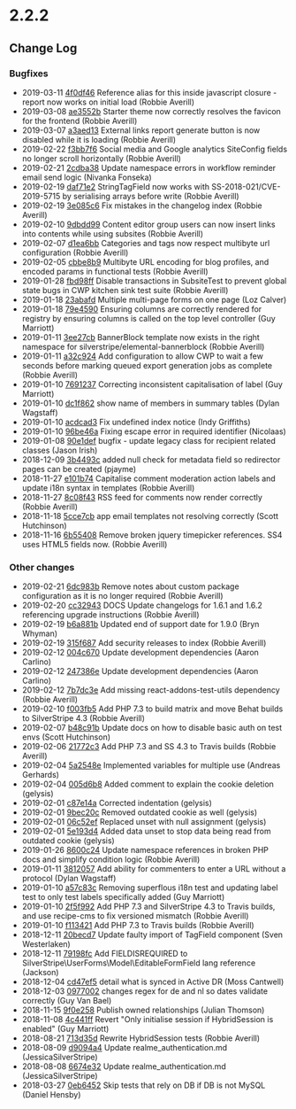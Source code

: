 # 2.2.2

<!--- Changes below this line will be automatically regenerated -->

## Change Log

### Bugfixes

 * 2019-03-11 [4f0df46](https://github.com/silverstripe/silverstripe-externallinks/commit/4f0df463dfe145155309c9a34f042dfce2e0962f) Reference alias for this inside javascript closure - report now works on initial load (Robbie Averill)
 * 2019-03-08 [ae3552b](https://github.com/silverstripe/cwp-starter-theme/commit/ae3552b84b9597c8b3312a28f78cd166dec217d9) Starter theme now correctly resolves the favicon for the frontend (Robbie Averill)
 * 2019-03-07 [a3aed13](https://github.com/silverstripe/silverstripe-externallinks/commit/a3aed13ed08224b281a138b7b854b9fc4cd573f0) External links report generate button is now disabled while it is loading (Robbie Averill)
 * 2019-02-22 [f3bb7f6](https://github.com/silverstripe/cwp/commit/f3bb7f64f4f8b1458325d2bd5cef810021e57d2d) Social media and Google analytics SiteConfig fields no longer scroll horizontally (Robbie Averill)
 * 2019-02-21 [2cdba38](https://github.com/symbiote/silverstripe-advancedworkflow/commit/2cdba386da306582b30eee91b7aea524bcdebbc9) Update namespace errors in workflow reminder email send logic (Nivanka Fonseka)
 * 2019-02-19 [daf71e2](https://github.com/silverstripe/silverstripe-tagfield/commit/daf71e2fabee9dabeccbd4573a73d0c362d69659) StringTagField now works with SS-2018-021/CVE-2019-5715 by serialising arrays before write (Robbie Averill)
 * 2019-02-19 [3e085c6](https://github.com/silverstripe/cwp/commit/3e085c68ee81fc0842b06f6a082cc97fc3c5c58e) Fix mistakes in the changelog index (Robbie Averill)
 * 2019-02-10 [9dbdd99](https://github.com/silverstripe/silverstripe-subsites/commit/9dbdd992f729fe7ddedd5fe9ea4b34ee38135d63) Content editor group users can now insert links into contents while using subsites (Robbie Averill)
 * 2019-02-07 [d1ea6bb](https://github.com/silverstripe/silverstripe-blog/commit/d1ea6bb839de1f7c4c120f7b857374120ef46091) Categories and tags now respect multibyte url configuration (Robbie Averill)
 * 2019-02-05 [cbbe8b9](https://github.com/silverstripe/silverstripe-blog/commit/cbbe8b94dba9d79ee849af2ee76123949017422b) Multibyte URL encoding for blog profiles, and encoded params in functional tests (Robbie Averill)
 * 2019-01-28 [fbd98ff](https://github.com/silverstripe/silverstripe-subsites/commit/fbd98ff402c9cf3cd51a6ad400cf7b49c61c860d) Disable transactions in SubsiteTest to prevent global state bugs in CWP kitchen sink test suite (Robbie Averill)
 * 2019-01-18 [23abafd](https://github.com/silverstripe/silverstripe-userforms/commit/23abafdef40ad2461b545e6ab30ecaf764342060) Multiple multi-page forms on one page (Loz Calver)
 * 2019-01-18 [79e4590](https://github.com/silverstripe/cwp-starter-theme/commit/79e4590af52f9bf7e0da79ee61679adf75a4e6f8) Ensuring columns are correctly rendered for registry by ensuring columns is called on the top level controller (Guy Marriott)
 * 2019-01-11 [3ee27cb](https://github.com/silverstripe/cwp-starter-theme/commit/3ee27cbffba7b7ab04aab7540dc402709f3a8f74) BannerBlock template now exists in the right namespace for silverstripe/elemental-bannerblock (Robbie Averill)
 * 2019-01-11 [a32c924](https://github.com/silverstripe/cwp/commit/a32c924a7038814200730e14b72d10165f4a0c3a) Add configuration to allow CWP to wait a few seconds before marking queued export generation jobs as complete (Robbie Averill)
 * 2019-01-10 [7691237](https://github.com/silverstripe/silverstripe-comments/commit/7691237fe5854af04a2047ba538b2285733ebc3b) Correcting inconsistent capitalisation of label (Guy Marriott)
 * 2019-01-10 [dc1f862](https://github.com/silverstripe/silverstripe-comments/commit/dc1f8622e0144852554f1be0f6a405676708c1ed) show name of members in summary tables (Dylan Wagstaff)
 * 2019-01-10 [acdcad3](https://github.com/silverstripe/cwp-search/commit/acdcad3bf27ffd52d9d947ac5c31700263e43ec9) Fix undefined index notice (Indy Griffiths)
 * 2019-01-10 [96be46a](https://github.com/silverstripe/silverstripe-userforms/commit/96be46a6ac4dd7d1d522b3bdb139430067bab54f) Fixing escape error in required identifier (Nicolaas)
 * 2019-01-08 [90e1def](https://github.com/silverstripe/silverstripe-userforms/commit/90e1def1e7286b983e4d79e88b49627546083890) bugfix - update legacy class for recipient related classes (Jason Irish)
 * 2018-12-09 [3b4493c](https://github.com/silverstripe/cwp-search/commit/3b4493cfeca9b35ca4e9b0b686eb8fd7bc628a5e) added null check for metadata field so redirector pages can be created (pjayme)
 * 2018-11-27 [e101b74](https://github.com/silverstripe/silverstripe-comments/commit/e101b747782de711dc0e2db892cc96daae735d70) Capitalise comment moderation action labels and update i18n syntax in templates (Robbie Averill)
 * 2018-11-27 [8c08f43](https://github.com/silverstripe/silverstripe-comments/commit/8c08f4337693557dad68d92b0197a4101dbec4c9) RSS feed for comments now render correctly (Robbie Averill)
 * 2018-11-18 [5cce7cb](https://github.com/silverstripe/silverstripe-userforms/commit/5cce7cb5197380980f59abf6c2098afde58f9082) app email templates not resolving correctly (Scott Hutchinson)
 * 2018-11-16 [6b55408](https://github.com/symbiote/silverstripe-advancedworkflow/commit/6b55408f7439735c7fa852f779380670a510949e) Remove broken jquery timepicker references. SS4 uses HTML5 fields now. (Robbie Averill)

### Other changes

 * 2019-02-21 [6dc983b](https://github.com/silverstripe/cwp/commit/6dc983b8d908be438dc7283acb9c54e95522b903) Remove notes about custom package configuration as it is no longer required (Robbie Averill)
 * 2019-02-20 [cc32943](https://github.com/silverstripe/cwp/commit/cc329430c21c6003e0398b023e1cbc70b6a21999) DOCS Update changelogs for 1.6.1 and 1.6.2 referencing upgrade instructions (Robbie Averill)
 * 2019-02-19 [b6a881b](https://github.com/silverstripe/cwp/commit/b6a881b11ac29f0e1c765b487bcb773edd25a1f2) Updated end of support date for 1.9.0 (Bryn Whyman)
 * 2019-02-19 [315f687](https://github.com/silverstripe/cwp/commit/315f6872e360f56adf906e6565b42835d5b671ba) Add security releases to index (Robbie Averill)
 * 2019-02-12 [004c670](https://github.com/silverstripe/recipe-cms/commit/004c670cd94665f5fd703846fd29a2127cad535f) Update development dependencies (Aaron Carlino)
 * 2019-02-12 [247386e](https://github.com/silverstripe/recipe-core/commit/247386eda0d2414f5ac6fe5afdcb18ffbb9a2d20) Update development dependencies (Aaron Carlino)
 * 2019-02-12 [7b7dc3e](https://github.com/silverstripe/silverstripe-tagfield/commit/7b7dc3e58e77ff6baea8e989fdf3f7540146db3e) Add missing react-addons-test-utils dependency (Robbie Averill)
 * 2019-02-10 [f003fb5](https://github.com/silverstripe/silverstripe-subsites/commit/f003fb5e74e577db0fbc34a654516060da6364c8) Add PHP 7.3 to build matrix and move Behat builds to SilverStripe 4.3 (Robbie Averill)
 * 2019-02-07 [b48c91b](https://github.com/silverstripe/cwp/commit/b48c91babeba63f3d02b4ed9e6f7f70fbf046d6d) Update docs on how to disable basic auth on test envs (Scott Hutchinson)
 * 2019-02-06 [21772c3](https://github.com/silverstripe/silverstripe-blog/commit/21772c3f86d6ce7a979040eca2514e0d28639aa9) Add PHP 7.3 and SS 4.3 to Travis builds (Robbie Averill)
 * 2019-02-04 [5a2548e](https://github.com/silverstripe/silverstripe-hybridsessions/commit/5a2548ec5a5a46ba6fe3e2beaa0658af26430156) Implemented variables for multiple use (Andreas Gerhards)
 * 2019-02-04 [005d6b8](https://github.com/silverstripe/silverstripe-hybridsessions/commit/005d6b862586197dc715a9fb75d54c2a65852bf5) Added comment to explain the cookie deletion (gelysis)
 * 2019-02-01 [c87e14a](https://github.com/silverstripe/silverstripe-hybridsessions/commit/c87e14a16aade8de2daf01e1f6e3290bef0458c4) Corrected indentation (gelysis)
 * 2019-02-01 [9bec20c](https://github.com/silverstripe/silverstripe-hybridsessions/commit/9bec20c817ac75c3c4df36c3ce87592ecdc5b0a4) Removed outdated cookie as well (gelysis)
 * 2019-02-01 [06c52ef](https://github.com/silverstripe/silverstripe-hybridsessions/commit/06c52ef70c12ac72b2371aca27046771a1cf8936) Replaced unset with null assignment (gelysis)
 * 2019-02-01 [5e193d4](https://github.com/silverstripe/silverstripe-hybridsessions/commit/5e193d4e77eeee2a3b195863a738ae9dcfe08e38) Added data unset to stop data being read from outdated cookie (gelysis)
 * 2019-01-26 [8600c24](https://github.com/silverstripe/silverstripe-fulltextsearch/commit/8600c244f9ce735364448f0e03757ab689a525f8) Update namespace references in broken PHP docs and simplify condition logic (Robbie Averill)
 * 2019-01-11 [3812057](https://github.com/silverstripe/silverstripe-comments/commit/3812057b0075cf37fccc5111fa35b5a754aa6031) Add ability for commenters to enter a URL without a protocol (Dylan Wagstaff)
 * 2019-01-10 [a57c83c](https://github.com/silverstripe/silverstripe-comments/commit/a57c83c1211621685b136962f53cbaa8c708a881) Removing superflous i18n test and updating label test to only test labels specifically added (Guy Marriott)
 * 2019-01-10 [2f5f992](https://github.com/silverstripe/silverstripe-hybridsessions/commit/2f5f9927e490efa583e27916003c2d39256c56e9) Add PHP 7.3 and SilverStripe 4.3 to Travis builds, and use recipe-cms to fix versioned mismatch (Robbie Averill)
 * 2019-01-10 [f113421](https://github.com/silverstripe/silverstripe-userforms/commit/f1134212f4c185a26edebc3a07f562cdf854a528) Add PHP 7.3 to Travis builds (Robbie Averill)
 * 2018-12-11 [20becd7](https://github.com/silverstripe/silverstripe-tagfield/commit/20becd7430c48c7c33b9b02ce1c547c7776644d9) Update faulty import of TagField component (Sven Westerlaken)
 * 2018-12-11 [79198fc](https://github.com/silverstripe/silverstripe-userforms/commit/79198fc3b22758358245e432422fa0494048fdbb) Add FIELDISREQUIRED to SilverStripe\UserForms\Model\EditableFormField lang reference (Jackson)
 * 2018-12-04 [cd47ef5](https://github.com/silverstripe/cwp/commit/cd47ef5dcba2476da1a95eb946afc7a0b68af6f0) detail what is synced in Active DR (Moss Cantwell)
 * 2018-12-03 [0977002](https://github.com/silverstripe/silverstripe-userforms/commit/0977002acccdef3f9f22e6d8111b09649735f699) changes regex for de and nl so dates validate correctly (Guy Van Bael)
 * 2018-11-15 [9f0e258](https://github.com/symbiote/silverstripe-advancedworkflow/commit/9f0e258233d0e7f8591e21a8a76ee71f4277170e) Publish owned relationships (Julian Thomson)
 * 2018-11-08 [4c441ff](https://github.com/silverstripe/silverstripe-hybridsessions/commit/4c441ff7d1432abff99e4cef4c851154cbfa4788) Revert "Only initialise session if HybridSession is enabled" (Guy Marriott)
 * 2018-08-21 [713d35d](https://github.com/silverstripe/silverstripe-hybridsessions/commit/713d35d9a31600ac829ef194be5f4d5ff3f2ae04) Rewrite HybridSession tests (Robbie Averill)
 * 2018-08-09 [d9094a4](https://github.com/silverstripe/cwp/commit/d9094a40e8c261187b40e0b12ac841db964ae5ed) Update realme_authentication.md (JessicaSilverStripe)
 * 2018-08-08 [6674e32](https://github.com/silverstripe/cwp/commit/6674e320b077337cce8e15b27db712f19f1233e3) Update realme_authentication.md (JessicaSilverStripe)
 * 2018-03-27 [0eb6452](https://github.com/silverstripe/silverstripe-hybridsessions/commit/0eb64522570b638c7717ba95ebad2f343b6aacd3) Skip tests that rely on DB if DB is not MySQL (Daniel Hensby)
